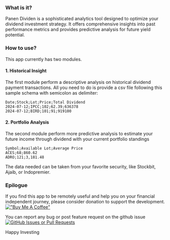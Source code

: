 ### What is it?
Panen Dividen is a sophisticated analytics tool designed to optimize your dividend investment strategy. It offers comprehensive insights into past performance metrics and provides predictive analysis for future yield potential.

### How to use?
This app currently has two modules.

#### 1. Historical Insight
The first module perform a descriptive analysis on historical dividend payment transactions.
All you need to do is provide a csv file following this sample schema with semicolon as delimiter:
```data
Date;Stock;Lot;Price;Total Dividend
2024-07-12;IPCC;102;62.39;636378
2024-07-12;BIRD;101;91;919100
```

#### 2. Portfolio Analysis 
The second module perform more predictive analysis to estimate your future income through dividend with your current portfolio standings
```data
Symbol;Available Lot;Average Price
ACES;68;860.62
ADRO;121;3,181.48
```

The data needed can be taken from your favorite security, like Stockbit, Ajaib, or Indopremier.

### Epilogue
If you find this app to be remotely useful and help you on your financial independent journey, please consider donation to support the development.
[!["Buy Me A Coffee"](https://www.buymeacoffee.com/assets/img/custom_images/orange_img.png)](https://buymeacoffee.com/mitbal)

You can report any bug or post feature request on the github issue
[![GitHub Issues or Pull Requests](https://img.shields.io/github/issues/mitbal/harvest)](https://github.com/mitbal/harvest/issues)

Happy Investing
